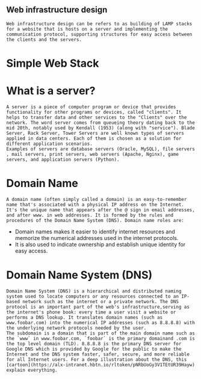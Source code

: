 ##  **Web infrastructure design**
    Web infrastructure design can be refers to as building of LAMP stacks for a website that is hosts on a server and implementing the communication protocol, supporting structures for easy access between the clients and the servers.

#   **Simple Web Stack**

#   **What is a server?**
    A server is a piece of computer program or device that provides functionality for other programs or devices, called "clients". It helps to transfer data and other services to the "Clients" over the network. The word server comes from queueing theory dating back to the mid 20th, notably used by Kendall (1953) (along with "service"). Blade Server, Rack Server, Tower Servers are well known types of servers applied in data centers. Each of them is chosen as a solution for different application scenarios.
    Examples of servers are database servers (Oracle, MySQL), file servers , mail servers, print servers, web servers (Apache, Nginx), game servers, and application servers (Python).


#   **Domain Name**
    A domain name (often simply called a domain) is an easy-to-remember name that's associated with a physical IP address on the Internet. It's the unique name that appears after the @ sign in email addresses, and after www. in web addresses. It is formed by the rules and procedures of the Domain Name System (DNS). Domain name roles are:
*   Domain names makes it easier to identify internet resources and memorize the numerical addresses used in the internet protocols.
*   It is also used to indicate ownership and establish unique identity for easy access.

#   **Domain Name System (DNS)**
    Domain Name System (DNS) is a hierarchical and distributed naming system used to locate computers or any resources connected to an IP-based network such as the internet or a private network. The DNS protocol is an important part of the web's infrastructure,serving as the internet's phone book: every time a user visit a website or performs a DNS lookup. It translates domain names (such as www.foobar.com) into the numerical IP addresses (such as 8.8.8.8) with the underlying network protocols needed by the user.
    The subdomain is a domain that is part of the main domain name such as the `www` in www.foobar.com, `foobar` is the primary domainand .com is the top level domain (TLD). 8.8.8.8 is the primary DNS server for Google DNS which is provided by Google for the public to make the Internet and the DNS system faster, safer, secure, and more reliable for all Internet users. For a deep illustration about the DNS, this [cartoon](https://alx-intranet.hbtn.io/rltoken/pNRbUoGy3V1TEtUR39Hayw) explain everything.